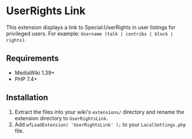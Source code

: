 # UserRights Link
This extension displays a link to Special:UserRights in user listings for privileged users.
For example: `Username (talk | contribs | block | rights)`.

## Requirements
- MediaWiki 1.39+
- PHP 7.4+

## Installation
1. Extract the files into your wiki's `extensions/` directory and rename the extension directory to `UserRightsLink`.
2. Add `wfLoadExtension( 'UserRightsLink' );` to your `LocalSettings.php` file.
